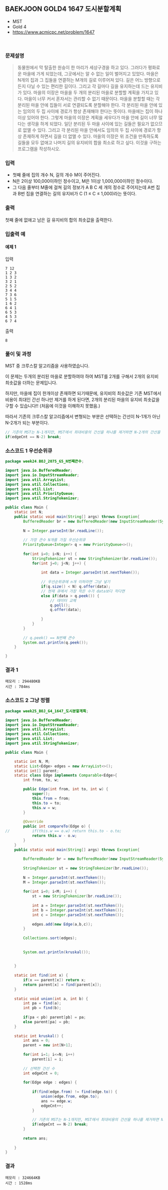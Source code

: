 ## BAEKJOON GOLD4 1647 도시분할계획
- MST
- Gold 4
- https://www.acmicpc.net/problem/1647
<br>

### 문제설명
> 동물원에서 막 탈출한 원숭이 한 마리가 세상구경을 하고 있다. 그러다가 평화로운 마을에 가게 되었는데, 그곳에서는 알 수 없는 일이 벌어지고 있었다.
마을은 N개의 집과 그 집들을 연결하는 M개의 길로 이루어져 있다. 길은 어느 방향으로든지 다닐 수 있는 편리한 길이다. 그리고 각 길마다 길을 유지하는데 드는 유지비가 있다.
마을의 이장은 마을을 두 개의 분리된 마을로 분할할 계획을 가지고 있다. 마을이 너무 커서 혼자서는 관리할 수 없기 때문이다. 마을을 분할할 때는 각 분리된 마을 안에 집들이 서로 연결되도록 분할해야 한다. 각 분리된 마을 안에 있는 임의의 두 집 사이에 경로가 항상 존재해야 한다는 뜻이다. 마을에는 집이 하나 이상 있어야 한다.
그렇게 마을의 이장은 계획을 세우다가 마을 안에 길이 너무 많다는 생각을 하게 되었다. 일단 분리된 두 마을 사이에 있는 길들은 필요가 없으므로 없앨 수 있다. 그리고 각 분리된 마을 안에서도 임의의 두 집 사이에 경로가 항상 존재하게 하면서 길을 더 없앨 수 있다. 마을의 이장은 위 조건을 만족하도록 길들을 모두 없애고 나머지 길의 유지비의 합을 최소로 하고 싶다. 이것을 구하는 프로그램을 작성하시오.

### 입력
- 첫째 줄에 집의 개수 N, 길의 개수 M이 주어진다.
- N은 2이상 100,000이하인 정수이고, M은 1이상 1,000,000이하인 정수이다.
- 그 다음 줄부터 M줄에 걸쳐 길의 정보가 A B C 세 개의 정수로 주어지는데 A번 집과 B번 집을 연결하는 길의 유지비가 C (1 ≤ C ≤ 1,000)라는 뜻이다.

### 출력
첫째 줄에 없애고 남은 길 유지비의 합의 최솟값을 출력한다.

### 입출력 예

#### 예제 1
입력
```
7 12
1 2 3
1 3 2
3 2 1
2 5 2
3 4 4
7 3 6
5 1 5
1 6 2
6 4 1
6 5 3
4 5 3
6 7 4
```
출력
```
8
```

### 풀이 및 과정
MST 중 크루스칼 알고리즘을 사용하였습니다.

이 문제는 두개의 분리된 마을로 분할하여야 하여 MST를 2개를 구해서 2개의 유지비 최솟값을 더하는 문제입니다.

하지만, 마을에 집이 한개이상 존재하면 되기때문에, 유지비의 최솟값은 기존 MST에서 비용이 최대인 간선 하나만 제거를 하게 된다면, 2개의 분리된 마을의 유지비 최솟값을 구할 수 있습니다!! (처음에 이것을 이해하지 못했음.)

따라서 기존의 크루스칼 알고리즘에서 변형되는 부분은 선택하는 간선이 N-1개가 아닌 N-2개가 되는 부분이다.

```java
// 기존의 MST는 N-1개지만, MST에서 최대비용의 간선을 하나를 제거하면 N-2개의 간선을 가짐
if(edgeCnt == N-2) break;
```


### 소스코드 1 우선순위큐
```java
package week24.BOJ_2075_G5_N번째큰수;

import java.io.BufferedReader;
import java.io.InputStreamReader;
import java.util.ArrayList;
import java.util.Collections;
import java.util.List;
import java.util.PriorityQueue;
import java.util.StringTokenizer;

public class Main {
	static int N;
	public static void main(String[] args) throws Exception{
		BufferedReader br = new BufferedReader(new InputStreamReader(System.in));
		
		N = Integer.parseInt(br.readLine());
		
		// 가장 큰수 N개를 가질 우선순위큐
		PriorityQueue<Integer> q = new PriorityQueue<>();
		
		for(int i=0; i<N; i++) {
			StringTokenizer st = new StringTokenizer(br.readLine());
			for(int j=0; j<N; j++) {
				
				int data = Integer.parseInt(st.nextToken());
				
				// 우선순위큐에 n개 이하라면 그냥 넣기
				if(q.size() < N) q.offer(data);
				// 현재 큐에서 가장 작은 수가 data보다 작다면
				else if(data > q.peek()) {
					// 데이터 교체
					q.poll();
					q.offer(data);
					
				}
			}
		}
		
		// q.peek() == N번째 큰수
		System.out.println(q.peek());
	}

}		
```

### 결과 1
```
메모리 : 294480KB	
시간 : 784ms
```

### 소스코드 2 그냥 정렬
```java
package week25_BOJ_G4_1647_도시분할계획;

import java.io.BufferedReader;
import java.io.InputStreamReader;
import java.util.ArrayList;
import java.util.Collections;
import java.util.List;
import java.util.StringTokenizer;

public class Main {

	static int N, M;
	static List<Edge> edges = new ArrayList<>();
	static int[] parent;
	static class Edge implements Comparable<Edge>{
		int from, to, w;

		public Edge(int from, int to, int w) {
			super();
			this.from = from;
			this.to = to;
			this.w = w;
		}
		
		@Override
		public int compareTo(Edge o) {
//			if(this.w == o.w) return this.to - o.to;
			return this.w - o.w;
		}
	}
	public static void main(String[] args) throws Exception{
		
		BufferedReader br = new BufferedReader(new InputStreamReader(System.in));
	
		StringTokenizer st = new StringTokenizer(br.readLine());
		
		N = Integer.parseInt(st.nextToken());
		M = Integer.parseInt(st.nextToken());
		
		for(int i=0; i<M; i++) {
			st = new StringTokenizer(br.readLine());
			
			int a = Integer.parseInt(st.nextToken());
			int b = Integer.parseInt(st.nextToken());
			int c = Integer.parseInt(st.nextToken());
			
			edges.add(new Edge(a,b,c));
		}
		
		Collections.sort(edges);
		
		
		System.out.println(kruskal());
	
		
	}
	
	static int find(int x) {
		if(x == parent[x]) return x;
		return parent[x] = find(parent[x]);
	}
	
	static void union(int a, int b) {
		int pa = find(a);
		int pb = find(b);
		
		if(pa < pb) parent[pb] = pa;
		else parent[pa] = pb;
	}
	
	static int kruskal() {
		int ans = 0;
		parent = new int[N+1];
		
		for(int i=1; i<=N; i++)
			parent[i] = i;
		
		// 선택한 간선 수
		int edgeCnt = 0;
		
		for(Edge edge : edges) {
			
			if(find(edge.from) != find(edge.to)) {
				union(edge.from, edge.to);
				ans += edge.w;
				edgeCnt++;
			}
			
			// 기존의 MST는 N-1개지만, MST에서 최대비용의 간선을 하나를 제거하면 N-2개의 간선을 가짐
			if(edgeCnt == N-2) break;
		}
		
		return ans;
		
	}
}

```

### 결과
```
메모리 : 324664KB	
시간 : 1528ms
```
